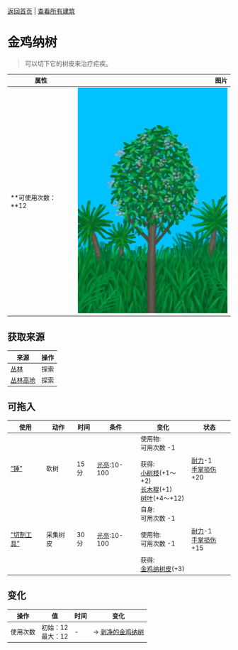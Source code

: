 [返回首页](index.md)   |  [查看所有建筑](building.md)
# 金鸡纳树  
> 可以切下它的树皮来治疗疟疾。  
  
  属性  |   图片   
 ----  |  ----:   
 **可使用次数：**12  |  ![](Sprite/CinchonaTree.png)   
  
## 获取来源  
来源  |  操作  
----  |  ----  
[丛林](Jungle.md)  |  探索  
[丛林高地](JungleHighlands.md)  |  探索  
## 可拖入  
使用  |  动作  |  时间  |  条件  |  变化  |  状态  
----  |  ----  |  ----  |  ----  |  ----  |  ----  
[“锤”](tag_Axe.md)  |  砍树  |  15分  |  [光亮](Light.md):10-100  |  使用物:<br>可用次数  -1<br><br>获得:<br>[小树枝](Sticks.md)(+1～+2)<br>[长木棍](StickLong.md)(+1)<br>[树叶](LeavesFresh.md)(+4～+12)<br>  |  [耐力](Stamina.md)-1<br>[手掌损伤](HandDamage.md)+20  
[“切割工具”](tag_Cutter.md)  |  采集树皮  |  30分  |  [光亮](Light.md):10-100  |  自身:<br>可用次数  -1<br><br>使用物:<br>可用次数  -1<br><br>获得:<br>[金鸡纳树皮](BarkCinchona.md)(+3)<br>  |  [耐力](Stamina.md)-1<br>[手掌损伤](HandDamage.md)+15  
## 变化  
操作  |  值  |  时间  |  变化  
----  |  ----  |  ----  |  ----  
使用次数  |  初始：12<br>最大：12  |  -  |  → [剥净的金鸡纳树](CinchonaTreeCleared.md)  
